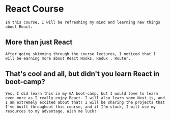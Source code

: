 # React Course
    In this course, I will be refreshing my mind and learning new things about React.
 ## More than just React
    After going skimming through the course lectures, I noticed that I will be earning more about React Hooks, Redux , Router. 
 ## That's cool and all, but didn't you learn React in boot-camp?
    Yes, I did learn this in my GA boot-camp, but I would love to learn even more as I really enjoy React. I will also learn some Next.js, and I am extremely excited about that! I will be sharing the projects that I've built throughout this course, and if I'm stuck, I will use my resources to my advantage. Wish me luck!